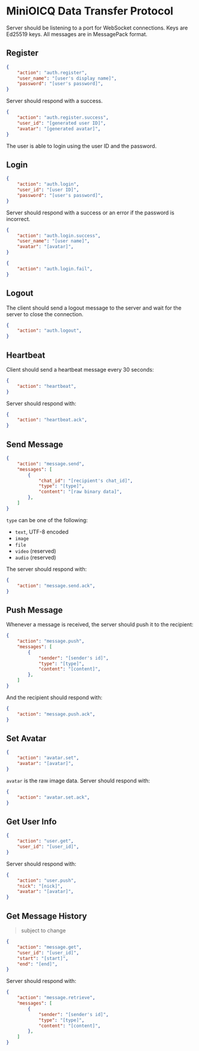 # MiniOICQ Data Transfer Protocol

Server should be listening to a port for WebSocket connections. Keys are Ed25519 keys. All messages are in MessagePack format.

## Register

```json
{
    "action": "auth.register",
    "user_name": "[user's display name]",
    "password": "[user's password]",
}
```

Server should respond with a success.

```json
{
    "action": "auth.register.success",
    "user_id": "[generated user ID]",
    "avatar": "[generated avatar]",
}
```

The user is able to login using the user ID and the password.

## Login

```json
{
    "action": "auth.login",
    "user_id": "[user ID]",
    "password": "[user's password]",
}
```

Server should respond with a success or an error if the password is incorrect.

```json
{
    "action": "auth.login.success",
    "user_name": "[user name]",
    "avatar": "[avatar]",
}
```

```json
{
    "action": "auth.login.fail",
}
```

## Logout

The client should send a logout message to the server and wait for the server to close the connection.

```json
{
    "action": "auth.logout",
}
```

## Heartbeat

Client should send a heartbeat message every 30 seconds:

```json
{
    "action": "heartbeat",
}
```

Server should respond with:

```json
{
    "action": "heartbeat.ack",
}
```

## Send Message

```json
{
    "action": "message.send",
    "messages": [
        {
            "chat_id": "[recipient's chat_id]",
            "type": "[type]",
            "content": "[raw binary data]",
        },
    ]
}
```

`type` can be one of the following:

- `text`, UTF-8 encoded
- `image`
- `file`
- `video` (reserved)
- `audio` (reserved)

The server should respond with:

```json
{
    "action": "message.send.ack",
}
```

## Push Message

Whenever a message is received, the server should push it to the recipient:

```json
{
    "action": "message.push",
    "messages": [
        {
            "sender": "[sender's id]",
            "type": "[type]",
            "content": "[content]",
        },
    ]
}
```

And the recipient should respond with:

```json
{
    "action": "message.push.ack",
}
```

## Set Avatar

```json
{
    "action": "avatar.set",
    "avatar": "[avatar]",
}
```

`avatar` is the raw image data. Server should respond with:

```json
{
    "action": "avatar.set.ack",
}
```

## Get User Info

```json
{
    "action": "user.get",
    "user_id": "[user_id]",
}
```

Server should respond with:

```json
{
    "action": "user.push",
    "nick": "[nick]",
    "avatar": "[avatar]",
}
```

## Get Message History

> subject to change

```json
{
    "action": "message.get",
    "user_id": "[user_id]",
    "start": "[start]",
    "end": "[end]",
}
```

Server should respond with:

```json
{
    "action": "message.retrieve",
    "messages": [
        {
            "sender": "[sender's id]",
            "type": "[type]",
            "content": "[content]",
        },
    ]
}
```
